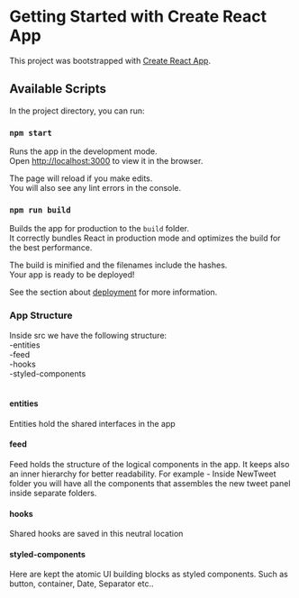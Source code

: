 # Getting Started with Create React App

This project was bootstrapped with [Create React App](https://github.com/facebook/create-react-app).

## Available Scripts

In the project directory, you can run:

### `npm start`

Runs the app in the development mode.\
Open [http://localhost:3000](http://localhost:3000) to view it in the browser.

The page will reload if you make edits.\
You will also see any lint errors in the console.


### `npm run build`

Builds the app for production to the `build` folder.\
It correctly bundles React in production mode and optimizes the build for the best performance.

The build is minified and the filenames include the hashes.\
Your app is ready to be deployed!

See the section about [deployment](https://facebook.github.io/create-react-app/docs/deployment) for more information.

### App Structure
Inside src we have the following structure:<br>
-entities<br>
-feed<br>
-hooks<br>
-styled-components<br><br>

#### entities
Entities hold the shared interfaces in the app

#### feed
Feed holds the structure of the logical components in the app. It keeps also an inner hierarchy for better readability.
For example - Inside NewTweet folder you will have all the components that assembles the new tweet panel inside separate folders.

#### hooks
Shared hooks are saved in this neutral location

#### styled-components
Here are kept the atomic UI building blocks as styled components. Such as button, container, Date, Separator etc..